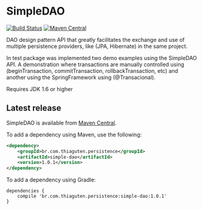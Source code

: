 # SimpleDAO

[![Build Status](https://travis-ci.org/thiaguten/simple-dao.svg)](https://travis-ci.org/thiaguten/simple-dao)
[![Maven Central](https://maven-badges.herokuapp.com/maven-central/br.com.thiaguten.persistence/simple-dao/badge.svg)](https://maven-badges.herokuapp.com/maven-central/br.com.thiaguten.persistence/simple-dao)

DAO design pattern API that greatly facilitates the exchange and use of multiple persistence providers, like (JPA, Hibernate) in the same project.

In test package was implemented two demo examples using the SimpleDAO API. A demonstration where transactions are manually controlled using (beginTransaction, commitTransaction, rollbackTransaction, etc) and another using the SpringFramework using (@Transacional).

Requires JDK 1.6 or higher

## Latest release

SimpleDAO is available from [Maven Central](http://search.maven.org/).

To add a dependency using Maven, use the following:

```xml
<dependency>
    <groupId>br.com.thiaguten.persistence</groupId>
    <artifactId>simple-dao</artifactId>
    <version>1.0.1</version>
</dependency>
```

To add a dependency using Gradle:

```
dependencies {
    compile 'br.com.thiaguten.persistence:simple-dao:1.0.1'
}
```


